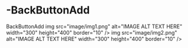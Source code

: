 # -BackButtonAdd
 BackButtonAdd
img src="image/img1.png" 
alt="IMAGE ALT TEXT HERE" width="300" height="400" border="10" />
img src="image/img2.png" 
alt="IMAGE ALT TEXT HERE" width="300" height="400" border="10" />
